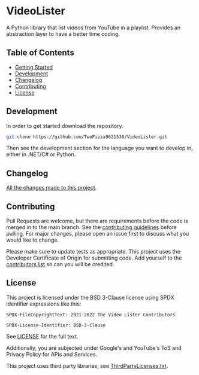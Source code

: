 # VideoLister

A Python library that list videos from YouTube in a playlist.
Provides an abstraction layer to have a better time coding.

## Table of Contents

- [Getting Started](#getting-started)
- [Development](#development)
- [Changelog](#changelog)
- [Contributing](#contributing)
- [License](#license)

## Development

In order to get started download the repository.

```bash
git clone https://github.com/TwoPizza9621536/VideoLister.git
```

Then see the development section for the language you want to develop in, either
in .NET/C# or Python.

## Changelog

[All the changes made to this project](CHANGELOG.md).

## Contributing

Pull Requests are welcome, but there are requirements before the code is merged
in to the main branch. See the [contributing guidelines](CONTRIBUTING.md) before
pulling. For major changes, please open an issue first to discuss what you would
like to change.

Please make sure to update tests as appropriate. This project uses the Developer
Certificate of Origin for submitting code. Add yourself to the
[contributors list](CONTRIBUTORS.md) so can you will be credited.

## License

This project is licensed under the BSD 3-Clause license using SPDX identifier
expressions like this:

```text
SPDX-FileCopyrightText: 2021-2022 The Video Lister Contributors

SPDX-License-Identifier: BSD-3-Clause
```

See [LICENSE](LICENSE) for the full text.

Additionally, you are subjected under Google's and YouTube's ToS and Privacy
Policy for APIs and Services.

This project uses third party libraries, see
[ThirdPartyLicenses.txt](ThirdPartyLicenses.txt).
